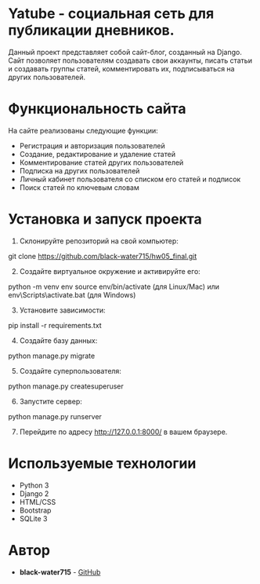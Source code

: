# Yatube - социальная сеть для публикации дневников.

Данный проект представляет собой сайт-блог, созданный на Django. Сайт позволяет пользователям создавать свои аккаунты, писать статьи и создавать группы статей, комментировать их, подписываться на других пользователей.

# Функциональность сайта

На сайте реализованы следующие функции:

* Регистрация и авторизация пользователей
* Создание, редактирование и удаление статей
* Комментирование статей других пользователей
* Подписка на других пользователей
* Личный кабинет пользователя со списком его статей и подписок
* Поиск статей по ключевым словам

# Установка и запуск проекта

1. Склонируйте репозиторий на свой компьютер:


git clone https://github.com/black-water715/hw05_final.git


2. Создайте виртуальное окружение и активируйте его:


python -m venv env
source env/bin/activate (для Linux/Mac) или env\Scripts\activate.bat (для Windows)


3. Установите зависимости:


pip install -r requirements.txt


4. Создайте базу данных:


python manage.py migrate


5. Создайте суперпользователя:


python manage.py createsuperuser


6. Запустите сервер:


python manage.py runserver


7. Перейдите по адресу http://127.0.0.1:8000/ в вашем браузере.

# Используемые технологии

* Python 3
* Django 2
* HTML/CSS
* Bootstrap
* SQLite 3

# Автор

* **black-water715** - [GitHub](https://github.com/black-water715)
